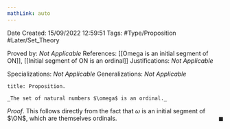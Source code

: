 ```yaml
---
mathLink: auto
---
```


<div class="topSpace"></div>

Date Created: 15/09/2022 12:59:51
Tags: #Type/Proposition #Later/Set_Theory

Proved by: _Not Applicable_
References: [[Omega is an initial segment of ON]], [[Initial segment of ON is an ordinal]]
Justifications: _Not Applicable_

Specializations: _Not Applicable_
Generalizations: _Not Applicable_

``` ad-Proposition
title: Proposition.

_The set of natural numbers $\omega$ is an ordinal._

```

_Proof_. This follows directly from the fact that $\omega$ is an initial segment of $\ON$, which are themselves ordinals.<span style="float:right;">$\blacksquare$</span>
